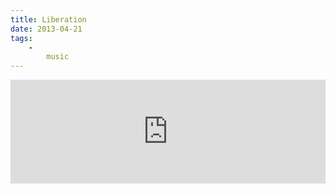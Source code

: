 ```yaml
---
title: Liberation
date: 2013-04-21
tags:
    -
        music
---
```


<iframe width="100%" height="166" scrolling="no" frameborder="no" src="https://w.soundcloud.com/player/?url=http%3A%2F%2Fapi.soundcloud.com%2Ftracks%2F86798015&amp;color=ff6600&amp;auto_play=false&amp;show_artwork=true"></iframe>

